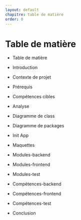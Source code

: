 ```yaml
---
layout: default
chapitre: table de matière
order: 0
---
```


# Table de matière

- Table de matière
- Introduction
- Contexte de projet
- Prérequis
- Compétences cibles
- Analyse
- Diagramme de class
- Diagramme de packages
- Init App
- Maquettes
- Modules-backend
- Modules-frontend
- Modules-test
- Compétences-backend
- Compétences-frontend
- Compétences-test
- Conclusion
  
  <!-- new slide -->